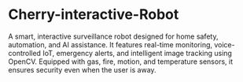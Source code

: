 # Cherry-interactive-Robot
A smart, interactive surveillance robot designed for home safety, automation, and AI assistance. It features real-time monitoring, voice-controlled IoT, emergency alerts, and intelligent image tracking using OpenCV. Equipped with gas, fire, motion, and temperature sensors, it ensures security even when the user is away.
